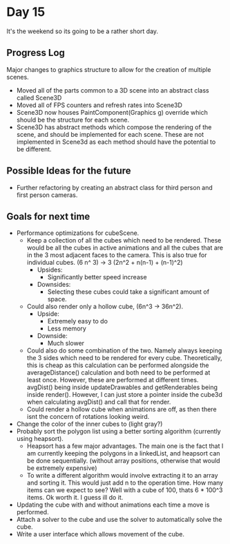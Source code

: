 # Day 15
It's the weekend so its going to be a rather short day.

## Progress Log
Major changes to graphics structure to allow for the creation of multiple scenes. 
- Moved all of the parts common to a 3D scene into an abstract class called Scene3D
- Moved all of FPS counters and refresh rates into Scene3D
- Scene3D now houses PaintComponent(Graphics g) override which should be the structure for each scene.
- Scene3D has abstract methods which compose the rendering of the scene, and should be implemented for each scene. These are not implemented in Scene3d as each method should have the potential to be different. 

## Possible Ideas for the future
- Further refactoring by creating an abstract class for third person and first person cameras.


## Goals for next time
- Performance optimizations for cubeScene.
	- Keep a collection of all the cubes which need to be rendered. These would be all the cubes in active animations and all the cubes that are in the 3 most adjacent faces to the camera. This is also true for individual cubes. (6 n^ 3) -> 3 (2n^2 + n(n-1) + (n-1)^2)
		- Upsides:
			- Significantly better speed increase
		- Downsides:
			- Selecting these cubes could take a significant amount of space. 
	- Could also render only a hollow cube, (6n^3 -> 36n^2).
		- Upside:
			- Extremely easy to do
			- Less memory
		- Downside:
			- Much slower
	- Could also do some combination of the two. Namely always keeping the 3 sides which need to be rendered for every cube. 	Theoretically, this is cheap as this calculation can be performed alongside the averageDistance() calculation and both need 	to be performed at least once. However, these are performed at different times. avgDist() being inside updateDrawables and 	getRenderables being inside render(). However, I can just store a pointer inside the cube3d when calculating avgDist() and 	call that for render.
	- Could render a hollow cube when animations are off, as then there isnt the concern of rotations looking weird. 
- Change the color of the inner cubes to (light gray?)
- Probably sort the polygon list using a better sorting algorithm (currently using heapsort).
	- Heapsort has a few major advantages. The main one is the fact that I am currently keeping the polygons in a linkedList, and heapsort can be done sequentially. (without array positions, otherwise that would be extremely expensive)
	- To write a different algorithm would involve extracting it to an array and sorting it. This would just add n to the operation time. How many items can we expect to see? Well with a cube of 100, thats 6 * 100^3 items. Ok worth it. I guess ill do it. 
- Updating the cube with and without animations each time a move is performed. 
- Attach a solver to the cube and use the solver to automatically solve the cube.
- Write a user interface which allows movement of the cube. 